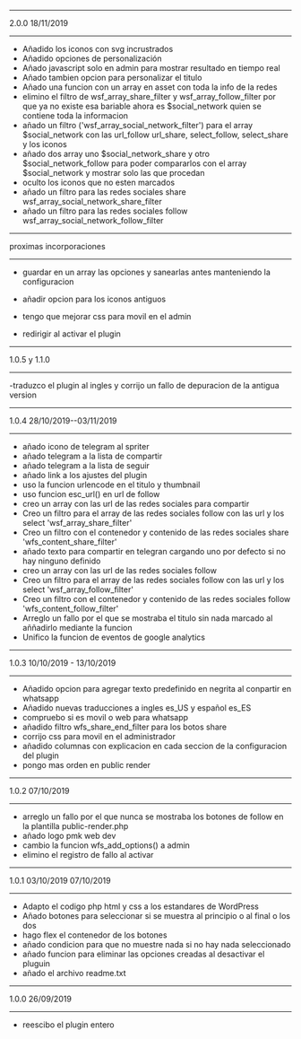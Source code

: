 ********************************
 2.0.0 18/11/2019
********************************
- Añadido los iconos con svg incrustrados
- Añadido opciones de personalización
- Añado javascript solo en admin para mostrar resultado en tiempo real
- Añado tambien opcion para personalizar el titulo
- Añado una funcion con un array en asset con toda la info de la redes
- elimino el filtro de wsf_array_share_filter y wsf_array_follow_filter por que ya no existe esa bariable ahora es $social_network quien se contiene toda la informacion
- añado un filtro ('wsf_array_social_network_filter') para el array $social_network con las url_follow url_share, select_follow, select_share y los iconos
- añado dos array uno $social_network_share  y otro $social_network_follow  para poder compararlos con el array $social_network y mostrar solo las que procedan
- oculto los iconos que no esten marcados
- añado un filtro para las redes sociales share wsf_array_social_network_share_filter
- añado un filtro para las redes sociales follow wsf_array_social_network_follow_filter



********************************
 proximas incorporaciones
********************************
- guardar en un array las opciones y sanearlas antes manteniendo la configuracion
- añadir opcion para los iconos antiguos
- tengo que mejorar css para movil en el admin


- redirigir al activar el plugin





********************************
 1.0.5 y 1.1.0
********************************
-traduzco el plugin al ingles y corrijo un fallo de depuracion de la antigua  version 




********************************
 1.0.4 28/10/2019--03/11/2019 
********************************
- añado icono de telegram al spriter
- añado telegram a la lista de compartir
- añado telegram a la lista de seguir 
- añado link a los ajustes del plugin
- uso la funcion urlencode en el titulo y thumbnail
- uso funcion esc_url() en url de follow
- creo un array con las url de las redes sociales para compartir
- Creo un filtro para el array de las redes sociales follow con las url y los select 'wsf_array_share_filter'
- Creo un filtro con el contenedor y contenido de las redes sociales share 'wfs_content_share_filter'
- añado texto para compartir en telegran cargando uno por defecto si no hay ninguno definido
- creo un array con las url de las redes sociales follow
- Creo un filtro para el array de las redes sociales follow con las url y los select 'wsf_array_follow_filter'
- Creo un filtro con el contenedor y contenido de las redes sociales follow 'wfs_content_follow_filter'
- Arreglo un fallo por el que se mostraba el titulo sin nada marcado al aññadirlo mediante la funcion
- Unifico la funcion de eventos de google analytics





********************************
 1.0.3 10/10/2019 - 13/10/2019
********************************
- Añadido opcion para agregar texto predefinido en negrita al conpartir en whatsapp 
- Añadido nuevas traducciones a ingles es_US y español es_ES
- compruebo si es movil o web para whatsapp 
- añadido filtro wfs_share_end_filter para los botos share
- corrijo css para movil en el administrador
- añadido columnas con explicacion en cada seccion de la configuracion del plugin
- pongo mas orden en public render




********************************
 1.0.2 07/10/2019
********************************
- arreglo un fallo por el que nunca se mostraba los botones de follow en la plantilla public-render.php
- añado logo pmk web dev
- cambio la funcion wfs_add_options() a admin
- elimino el registro de fallo al activar



********************************
 1.0.1 03/10/2019 07/10/2019
********************************
- Adapto el codigo php html y css a los estandares de WordPress
- Añado botones para seleccionar si se muestra al principio o al final o los dos
- hago flex el contenedor de los botones
- añado condicion para que no muestre nada si no hay nada seleccionado
- añado funcion para eliminar las opciones creadas al desactivar el pluguin
- añado el archivo readme.txt



********************************
 1.0.0 26/09/2019
********************************
- reescibo el plugin entero

